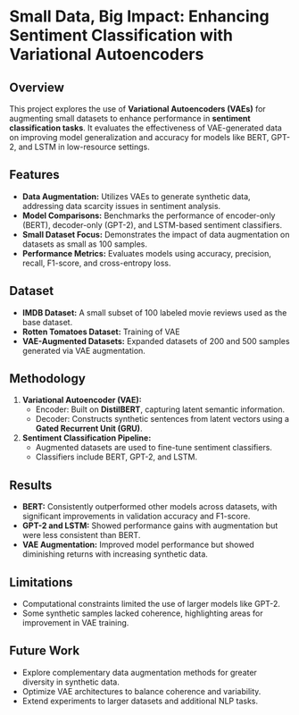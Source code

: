 # Small Data, Big Impact: Enhancing Sentiment Classification with Variational Autoencoders

## Overview

This project explores the use of **Variational Autoencoders (VAEs)** for augmenting small datasets to enhance performance in **sentiment classification tasks**. It evaluates the effectiveness of VAE-generated data on improving model generalization and accuracy for models like BERT, GPT-2, and LSTM in low-resource settings.

## Features

- **Data Augmentation:** Utilizes VAEs to generate synthetic data, addressing data scarcity issues in sentiment analysis.
- **Model Comparisons:** Benchmarks the performance of encoder-only (BERT), decoder-only (GPT-2), and LSTM-based sentiment classifiers.
- **Small Dataset Focus:** Demonstrates the impact of data augmentation on datasets as small as 100 samples.
- **Performance Metrics:** Evaluates models using accuracy, precision, recall, F1-score, and cross-entropy loss.

## Dataset

- **IMDB Dataset:** A small subset of 100 labeled movie reviews used as the base dataset.
- **Rotten Tomatoes Dataset:** Training of VAE
- **VAE-Augmented Datasets:** Expanded datasets of 200 and 500 samples generated via VAE augmentation.

## Methodology

1. **Variational Autoencoder (VAE):**
   - Encoder: Built on **DistilBERT**, capturing latent semantic information.
   - Decoder: Constructs synthetic sentences from latent vectors using a **Gated Recurrent Unit (GRU)**.
2. **Sentiment Classification Pipeline:**
   - Augmented datasets are used to fine-tune sentiment classifiers.
   - Classifiers include BERT, GPT-2, and LSTM.

## Results

- **BERT:** Consistently outperformed other models across datasets, with significant improvements in validation accuracy and F1-score.
- **GPT-2 and LSTM:** Showed performance gains with augmentation but were less consistent than BERT.
- **VAE Augmentation:** Improved model performance but showed diminishing returns with increasing synthetic data.

## Limitations

- Computational constraints limited the use of larger models like GPT-2.
- Some synthetic samples lacked coherence, highlighting areas for improvement in VAE training.

## Future Work

- Explore complementary data augmentation methods for greater diversity in synthetic data.
- Optimize VAE architectures to balance coherence and variability.
- Extend experiments to larger datasets and additional NLP tasks.
